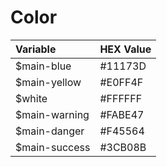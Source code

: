# Color

| Variable | HEX Value |
| :--- | :--- |
| $main-blue | \#11173D |
| $main-yellow | \#E0FF4F |
| $white | \#FFFFFF |
| $main-warning | \#FABE47 |
| $main-danger | \#F45564 |
| $main-success | \#3CB08B |

